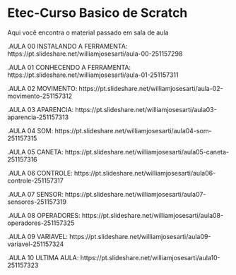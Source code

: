 # Etec-Curso Basico de Scratch  
Aqui você encontra o material passado em sala de aula 
<p>.AULA 00 INSTALANDO A FERRAMENTA: https://pt.slideshare.net/williamjosesarti/aula-00-251157298</p>
<p>.AULA 01 CONHECENDO A FERRAMENTA: https://pt.slideshare.net/williamjosesarti/aula-01-251157311</p>
<p>.AULA 02 MOVIMENTO: https://pt.slideshare.net/williamjosesarti/aula-02-movimento-251157312</p>
<p>.AULA 03 APARENCIA: https://pt.slideshare.net/williamjosesarti/aula03-aparencia-251157313</p>
<p>.AULA 04 SOM: https://pt.slideshare.net/williamjosesarti/aula04-som-251157315</p>
<p>.AULA 05 CANETA: https://pt.slideshare.net/williamjosesarti/aula05-caneta-251157316</p>
<p>.AULA 06 CONTROLE: https://pt.slideshare.net/williamjosesarti/aula06-controle-251157317</p>
<p>.AULA 07 SENSOR: https://pt.slideshare.net/williamjosesarti/aula07-sensores-251157319</p>
<p>.AULA 08 OPERADORES: https://pt.slideshare.net/williamjosesarti/aula08-operadores-251157325</p>
<p>.AULA 09 VARIAVEL: https://pt.slideshare.net/williamjosesarti/aula09-variavel-251157324</p>
<p>.AULA 10 ULTIMA AULA: https://pt.slideshare.net/williamjosesarti/aula10-251157323</p>
